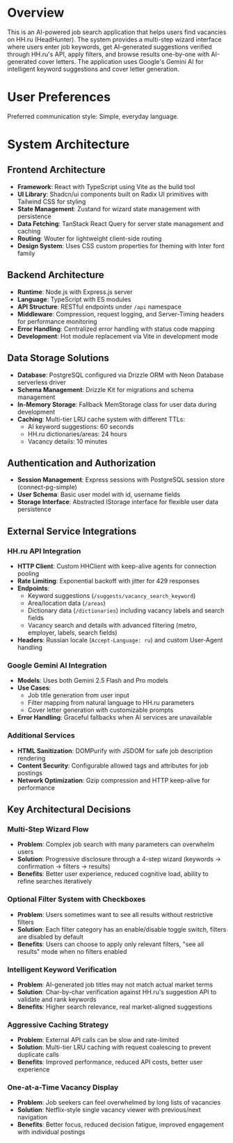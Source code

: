 # Overview

This is an AI-powered job search application that helps users find vacancies on HH.ru (HeadHunter). The system provides a multi-step wizard interface where users enter job keywords, get AI-generated suggestions verified through HH.ru's API, apply filters, and browse results one-by-one with AI-generated cover letters. The application uses Google's Gemini AI for intelligent keyword suggestions and cover letter generation.

# User Preferences

Preferred communication style: Simple, everyday language.

# System Architecture

## Frontend Architecture
- **Framework**: React with TypeScript using Vite as the build tool
- **UI Library**: Shadcn/ui components built on Radix UI primitives with Tailwind CSS for styling
- **State Management**: Zustand for wizard state management with persistence
- **Data Fetching**: TanStack React Query for server state management and caching
- **Routing**: Wouter for lightweight client-side routing
- **Design System**: Uses CSS custom properties for theming with Inter font family

## Backend Architecture
- **Runtime**: Node.js with Express.js server
- **Language**: TypeScript with ES modules
- **API Structure**: RESTful endpoints under `/api` namespace
- **Middleware**: Compression, request logging, and Server-Timing headers for performance monitoring
- **Error Handling**: Centralized error handling with status code mapping
- **Development**: Hot module replacement via Vite in development mode

## Data Storage Solutions
- **Database**: PostgreSQL configured via Drizzle ORM with Neon Database serverless driver
- **Schema Management**: Drizzle Kit for migrations and schema management
- **In-Memory Storage**: Fallback MemStorage class for user data during development
- **Caching**: Multi-tier LRU cache system with different TTLs:
  - AI keyword suggestions: 60 seconds
  - HH.ru dictionaries/areas: 24 hours
  - Vacancy details: 10 minutes

## Authentication and Authorization
- **Session Management**: Express sessions with PostgreSQL session store (connect-pg-simple)
- **User Schema**: Basic user model with id, username fields
- **Storage Interface**: Abstracted IStorage interface for flexible user data persistence

## External Service Integrations

### HH.ru API Integration
- **HTTP Client**: Custom HHClient with keep-alive agents for connection pooling
- **Rate Limiting**: Exponential backoff with jitter for 429 responses
- **Endpoints**: 
  - Keyword suggestions (`/suggests/vacancy_search_keyword`)
  - Area/location data (`/areas`)
  - Dictionary data (`/dictionaries`) including vacancy labels and search fields
  - Vacancy search and details with advanced filtering (metro, employer, labels, search fields)
- **Headers**: Russian locale (`Accept-Language: ru`) and custom User-Agent handling

### Google Gemini AI Integration
- **Models**: Uses both Gemini 2.5 Flash and Pro models
- **Use Cases**:
  - Job title generation from user input
  - Filter mapping from natural language to HH.ru parameters
  - Cover letter generation with customizable prompts
- **Error Handling**: Graceful fallbacks when AI services are unavailable

### Additional Services
- **HTML Sanitization**: DOMPurify with JSDOM for safe job description rendering
- **Content Security**: Configurable allowed tags and attributes for job postings
- **Network Optimization**: Gzip compression and HTTP keep-alive for performance

## Key Architectural Decisions

### Multi-Step Wizard Flow
- **Problem**: Complex job search with many parameters can overwhelm users
- **Solution**: Progressive disclosure through a 4-step wizard (keywords → confirmation → filters → results)
- **Benefits**: Better user experience, reduced cognitive load, ability to refine searches iteratively

### Optional Filter System with Checkboxes
- **Problem**: Users sometimes want to see all results without restrictive filters
- **Solution**: Each filter category has an enable/disable toggle switch, filters are disabled by default
- **Benefits**: Users can choose to apply only relevant filters, "see all results" mode when no filters enabled

### Intelligent Keyword Verification
- **Problem**: AI-generated job titles may not match actual market terms
- **Solution**: Char-by-char verification against HH.ru's suggestion API to validate and rank keywords
- **Benefits**: Higher search relevance, real market-aligned suggestions

### Aggressive Caching Strategy
- **Problem**: External API calls can be slow and rate-limited
- **Solution**: Multi-tier LRU caching with request coalescing to prevent duplicate calls
- **Benefits**: Improved performance, reduced API costs, better user experience

### One-at-a-Time Vacancy Display
- **Problem**: Job seekers can feel overwhelmed by long lists of vacancies
- **Solution**: Netflix-style single vacancy viewer with previous/next navigation
- **Benefits**: Better focus, reduced decision fatigue, improved engagement with individual postings